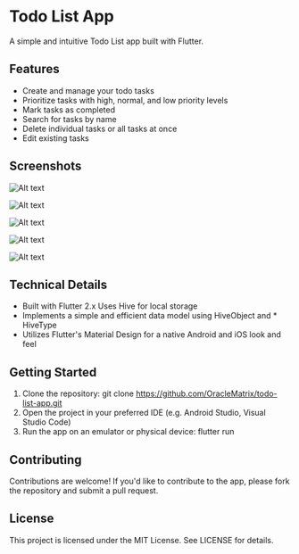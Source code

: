 # Todo List App
A simple and intuitive Todo List app built with Flutter.

## Features
* Create and manage your todo tasks
* Prioritize tasks with high, normal, and low priority levels
* Mark tasks as completed
* Search for tasks by name
* Delete individual tasks or all tasks at once
* Edit existing tasks

## Screenshots
![Alt text](https://github.com/OracleMatrix/blogclub/blob/main/Screenshot_1723662047.png?raw=true "Optional Title")

![Alt text](https://github.com/OracleMatrix/blogclub/blob/main/Screenshot_1723662571.png?raw=true "Optional Title")

![Alt text](https://github.com/OracleMatrix/blogclub/blob/main/Screenshot_1723662199.png?raw=true "Optional Title")

![Alt text](https://github.com/OracleMatrix/blogclub/blob/main/Screenshot_1723662225.png?raw=true "Optional Title")

![Alt text](https://github.com/OracleMatrix/blogclub/blob/main/Screenshot_1723662607.png?raw=true "Optional Title")

## Technical Details
* Built with Flutter 2.x
Uses Hive for local storage
* Implements a simple and efficient data model using HiveObject and * HiveType
* Utilizes Flutter's Material Design for a native Android and iOS look and feel

## Getting Started
1. Clone the repository: git clone https://github.com/OracleMatrix/todo-list-app.git
2. Open the project in your preferred IDE (e.g. Android Studio, Visual Studio Code)
3. Run the app on an emulator or physical device: flutter run

## Contributing
Contributions are welcome! If you'd like to contribute to the app, please fork the repository and submit a pull request.

## License
This project is licensed under the MIT License. See LICENSE for details.
